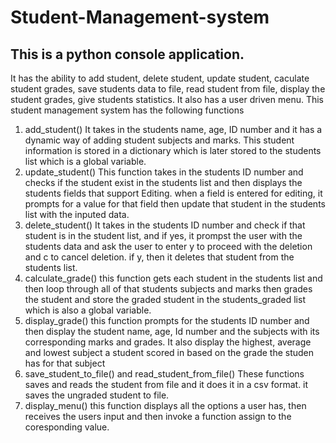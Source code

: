 # Student-Management-system
## This is a python console application.
It has the ability to add student, delete student, update student, caculate student grades, save students data to file, read student from file, display the student grades, give students statistics. It also has a user driven menu. 
This student management system has the following functions
1. add_student()
    It takes in the students name, age, ID number and it has a dynamic way of adding student subjects and marks. This student information is stored in a dictionary which is later stored to the students list which is a global variable.
2. update_student()
   This function takes in the students ID number and checks if the student exist in the students list and then displays the students fields that support Editing. when a field is entered for editing, it prompts for a value for that field then update that student in the students list with the inputed data.
3. delete_student()
   It takes in the students ID number and check if that student is in the student list, and if yes, it prompst the user with the students data and ask the user to enter y to proceed with the deletion and c to cancel deletion. if y, then it deletes that student from the students list.
4. calculate_grade()
   this function gets each student in the students list and then loop through all of that students subjects and marks then grades the student and store the graded student in the students_graded list which is also a global variable.
5. display_grade()
   this function prompts for the students ID number and then display the student name, age, Id number and the subjects with its corresponding marks and grades. It also display the highest, average and lowest subject a student scored in based on the grade the studen has for that subject
6. save_student_to_file() and read_student_from_file()
   These functions saves and reads the student from file and it does it in a csv format. it saves the ungraded student to file.
7. display_menu()
   this function displays all the options a user has, then receives the users input and then invoke a function assign to the coresponding value.

